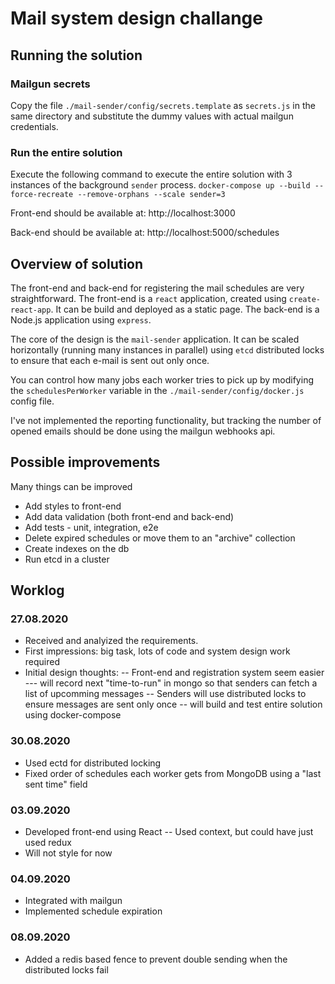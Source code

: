 # Mail system design challange

## Running the solution

### Mailgun secrets
Copy the file `./mail-sender/config/secrets.template` as `secrets.js` in the same directory 
and substitute the dummy values with actual mailgun credentials.

### Run the entire solution
Execute the following command to execute the entire solution with 3 instances of the background `sender` process.
`docker-compose up --build --force-recreate --remove-orphans --scale sender=3`

Front-end should be available at: http://localhost:3000


Back-end should be available at: http://localhost:5000/schedules

## Overview of solution

The front-end and back-end for registering the mail schedules are very straightforward.
The front-end is a `react` application, created using `create-react-app`. It can be build and deployed as a static page.
The back-end is a Node.js application using `express`.

The core of the design is the `mail-sender` application. It can be scaled horizontally (running many instances in parallel) 
using `etcd` distributed locks to ensure that each e-mail is sent out only once.

You can control how many jobs each worker tries to pick up by modifying the `schedulesPerWorker` variable in the `./mail-sender/config/docker.js` config file.

I've not implemented the reporting functionality, but tracking the number of opened emails should be done using the mailgun webhooks api.

## Possible improvements
Many things can be improved
- Add styles to front-end
- Add data validation (both front-end and back-end)
- Add tests - unit, integration, e2e
- Delete expired schedules or move them to an "archive" collection
- Create indexes on the db
- Run etcd in a cluster

## Worklog

### 27.08.2020
- Received and analyized the requirements.
- First impressions: big task, lots of code and system design work required
- Initial design thoughts:
-- Front-end and registration system seem easier
--- will record next "time-to-run" in mongo so that senders can fetch a list of upcomming messages
-- Senders will use distributed locks to ensure messages are sent only once
-- will build and test entire solution using docker-compose

### 30.08.2020

- Used ectd for distributed locking
- Fixed order of schedules each worker gets from MongoDB using a "last sent time" field

### 03.09.2020

- Developed front-end using React
-- Used context, but could have just used redux
- Will not style for now

### 04.09.2020

- Integrated with mailgun
- Implemented schedule expiration

### 08.09.2020

- Added a redis based fence to prevent double sending when the distributed locks fail
